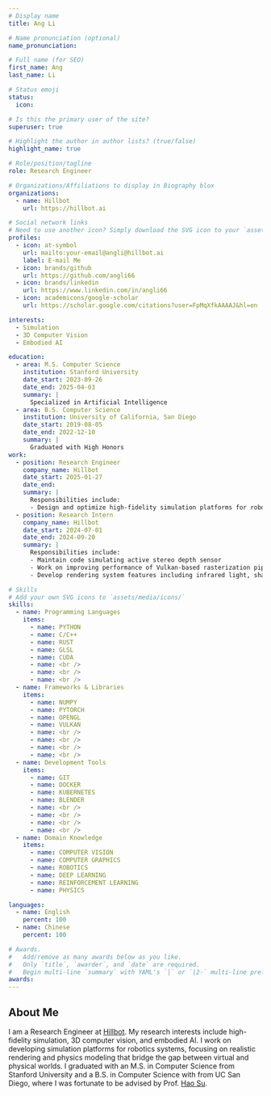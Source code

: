 ```yaml
---
# Display name
title: Ang Li

# Name pronunciation (optional)
name_pronunciation:

# Full name (for SEO)
first_name: Ang
last_name: Li

# Status emoji
status:
  icon:

# Is this the primary user of the site?
superuser: true

# Highlight the author in author lists? (true/false)
highlight_name: true

# Role/position/tagline
role: Research Engineer

# Organizations/Affiliations to display in Biography blox
organizations:
  - name: Hillbot
    url: https://hillbot.ai

# Social network links
# Need to use another icon? Simply download the SVG icon to your `assets/media/icons/` folder.
profiles:
  - icon: at-symbol
    url: mailto:your-email@angli@hillbot.ai
    label: E-mail Me
  - icon: brands/github
    url: https://github.com/angli66
  - icon: brands/linkedin
    url: https://www.linkedin.com/in/angli66
  - icon: academicons/google-scholar
    url: https://scholar.google.com/citations?user=FpMqXfkAAAAJ&hl=en

interests:
  - Simulation
  - 3D Computer Vision
  - Embodied AI

education:
  - area: M.S. Computer Science
    institution: Stanford University
    date_start: 2023-09-26
    date_end: 2025-04-03
    summary: |
      Specialized in Artificial Intelligence
  - area: B.S. Computer Science
    institution: University of California, San Diego
    date_start: 2019-08-05
    date_end: 2022-12-10
    summary: |
      Graduated with High Honors
work:
  - position: Research Engineer
    company_name: Hillbot
    date_start: 2025-01-27
    date_end:
    summary: |
      Responsibilities include:
      - Design and optimize high-fidelity simulation platforms for robotics systems, focusing on rendering and physics modeling
  - position: Research Intern
    company_name: Hillbot
    date_start: 2024-07-01
    date_end: 2024-09-20
    summary: |
      Responsibilities include:
      - Maintain code simulating active stereo depth sensor
      - Work on improving performance of Vulkan-based rasterization pipelines
      - Develop rendering system features including infrared light, shadow catcher, reflection probe, geometry instancing, tone mapping, etc.

# Skills
# Add your own SVG icons to `assets/media/icons/`
skills:
  - name: Programming Languages
    items:
      - name: PYTHON
      - name: C/C++
      - name: RUST
      - name: GLSL
      - name: CUDA
      - name: <br />
      - name: <br />
      - name: <br />
  - name: Frameworks & Libraries
    items:
      - name: NUMPY
      - name: PYTORCH
      - name: OPENGL
      - name: VULKAN
      - name: <br />
      - name: <br />
      - name: <br />
      - name: <br />
  - name: Development Tools
    items:
      - name: GIT
      - name: DOCKER
      - name: KUBERNETES
      - name: BLENDER
      - name: <br />
      - name: <br />
      - name: <br />
      - name: <br />
  - name: Domain Knowledge
    items:
      - name: COMPUTER VISION
      - name: COMPUTER GRAPHICS
      - name: ROBOTICS
      - name: DEEP LEARNING
      - name: REINFORCEMENT LEARNING
      - name: PHYSICS

languages:
  - name: English
    percent: 100
  - name: Chinese
    percent: 100

# Awards.
#   Add/remove as many awards below as you like.
#   Only `title`, `awarder`, and `date` are required.
#   Begin multi-line `summary` with YAML's `|` or `|2-` multi-line prefix and indent 2 spaces below.
awards:
---
```


## About Me

I am a Research Engineer at [Hillbot](https://www.hillbot.ai). My research interests include high-fidelity simulation, 3D computer vision, and embodied AI. I work on developing simulation platforms for robotics systems, focusing on realistic rendering and physics modeling that bridge the gap between virtual and physical worlds. I graduated with an M.S. in Computer Science from Stanford University and a B.S. in Computer Science with from UC San Diego, where I was fortunate to be advised by Prof. [Hao Su](https://cseweb.ucsd.edu/~haosu).